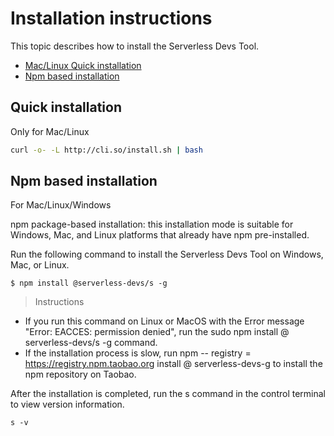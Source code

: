 # Installation instructions

This topic describes how to install the Serverless Devs Tool.

- [Mac/Linux Quick installation ](#Quick-installation)
- [Npm based installation ](#Npm-based-installation)

## Quick installation

Only for Mac/Linux

```bash
curl -o- -L http://cli.so/install.sh | bash
```

## Npm based installation

For Mac/Linux/Windows

npm package-based installation: this installation mode is suitable for Windows, Mac, and Linux platforms that already have npm pre-installed.

Run the following command to install the Serverless Devs Tool on Windows, Mac, or Linux.

```
$ npm install @serverless-devs/s -g
```

> Instructions

- If you run this command on Linux or MacOS with the Error message "Error: EACCES: permission denied", run the sudo npm install @ serverless-devs/s -g command.
- If the installation process is slow, run npm -- registry = https://registry.npm.taobao.org install @ serverless-devs-g to install the npm repository on Taobao.

After the installation is completed, run the s command in the control terminal to view version information.

```
s -v
```

